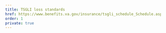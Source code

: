 ```yaml
---
title: TSGLI loss standards
href: https://www.benefits.va.gov/insurance/tsgli_schedule_Schedule.asp
order: 1
private: true
---
```

